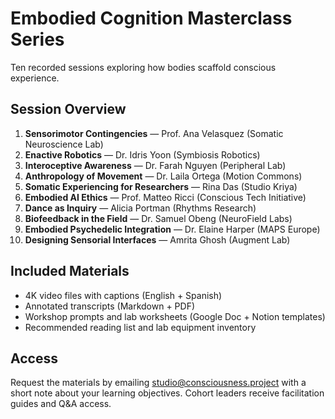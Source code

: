 # Embodied Cognition Masterclass Series

Ten recorded sessions exploring how bodies scaffold conscious experience.

## Session Overview
1. **Sensorimotor Contingencies** — Prof. Ana Velasquez (Somatic Neuroscience Lab)
2. **Enactive Robotics** — Dr. Idris Yoon (Symbiosis Robotics)
3. **Interoceptive Awareness** — Dr. Farah Nguyen (Peripheral Lab)
4. **Anthropology of Movement** — Dr. Laila Ortega (Motion Commons)
5. **Somatic Experiencing for Researchers** — Rina Das (Studio Kriya)
6. **Embodied AI Ethics** — Prof. Matteo Ricci (Conscious Tech Initiative)
7. **Dance as Inquiry** — Alicia Portman (Rhythms Research)
8. **Biofeedback in the Field** — Dr. Samuel Obeng (NeuroField Labs)
9. **Embodied Psychedelic Integration** — Dr. Elaine Harper (MAPS Europe)
10. **Designing Sensorial Interfaces** — Amrita Ghosh (Augment Lab)

## Included Materials
- 4K video files with captions (English + Spanish)
- Annotated transcripts (Markdown + PDF)
- Workshop prompts and lab worksheets (Google Doc + Notion templates)
- Recommended reading list and lab equipment inventory

## Access
Request the materials by emailing studio@consciousness.project with a short note about your learning objectives. Cohort leaders receive facilitation guides and Q&A access.
